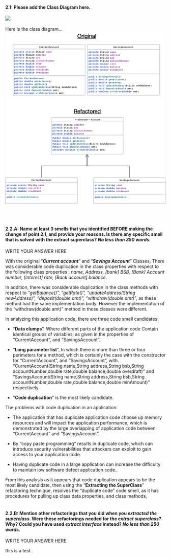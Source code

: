 #### 2.1: Please add the Class Diagram here.

![](imagePathGoesHere)

Here is the class diagram...
![](task2_classDiagrams.png)



<br /><br />


#### 2.2.A: Name at least 3 smells that you identified BEFORE making the change of point 2.1, and provide your reasons. Is there any specific smell that is solved with the extract superclass? _No less than 350 words_.
  
WRITE YOUR ANSWER HERE

With the original “***Current account***” and “***Savings Account***” Classes, There was considerable code duplication in the class properties with respect to the following class properties : *name, Address,  [bank] BSB, [Bank] Account number, [Interest] rate, [Bank account] balance*.

In addition, there was considerable duplication in the class methods with respect to *“getBalance()”, “getRate()”, “updateAddress(String newAddress)”, “deposit(double amt)”, “withdraw(double amt)*”, as these method had the same implementation body. However the implementation of the “withdraw(double amt)” method in these classes were different.

In analyzing this application code, there are three code smell candidates:
-  “**Data clumps**”, Where different parts of the application code Contain identical groups of variables, as given in the properties of “CurrentAccount”, and “SavingsAccount”.

-  “**Long parameter list**”, In which there is more than three or four perimeters for a method, which is certainly the case with the constructor for “CurrentAccount”, and “SavingsAccount”, with. “CurrentAccount(String name,String address,String bsb,String accountNumber,double rate,double balance,double overdraft)” and “SavingsAccount(String name,String address,String bsb,String accountNumber,double rate,double balance,double minAmount)” respectively.

- "**Code duplication**" is the most likely candidate.


The problems with code duplication in an application:
- The application that has duplicate application code choose up memory resources and will impact the application performance, which is demonstrated by the large overlapping of application code between “CurrentAccount” and “SavingsAccount”.

- By “copy paste programming” results in duplicate code, which can introduce security vulnerabilities that attackers can exploit to gain access to your application code.

- Having duplicate code in a large application can increase the difficulty to maintain low software defect application code..


From this analysis as it appears that code duplication appears to be the most likely candidate, then using the “**Extracting the SuperClass**” refactoring technique, resolves the “duplicate code” code smell, as it has procedures for pulling up class data properties, and class methods,
<br /><br />

#### 2.2.B: Mention other refactorings that you did when you _extracted the superclass_. Were these refactorings needed for the _extract superclass_? Why? Could you have used _extract interface_ instead? _No less than 250 words_.

WRITE YOUR ANSWER HERE

this is a test..